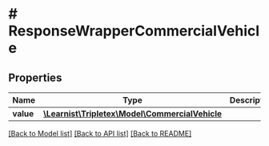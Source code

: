 # # ResponseWrapperCommercialVehicle

## Properties

Name | Type | Description | Notes
------------ | ------------- | ------------- | -------------
**value** | [**\Learnist\Tripletex\Model\CommercialVehicle**](CommercialVehicle.md) |  | [optional]

[[Back to Model list]](../../README.md#models) [[Back to API list]](../../README.md#endpoints) [[Back to README]](../../README.md)
